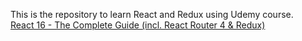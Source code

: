 This is the repository to learn React and Redux using Udemy course.  
[React 16 - The Complete Guide (incl. React Router 4 & Redux)](https://www.udemy.com/react-the-complete-guide-incl-redux)
